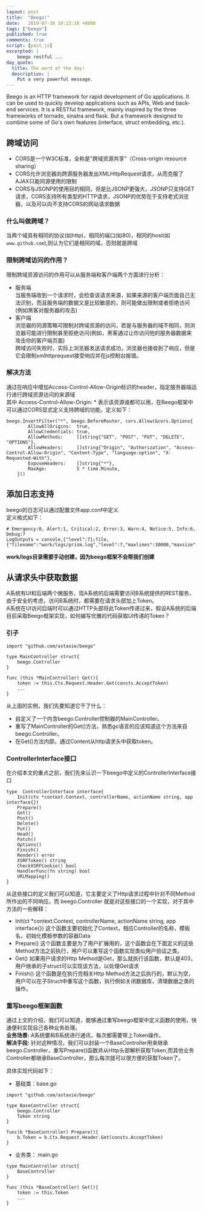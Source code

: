 ```yaml
---
layout: post
title:  "Beego!"
date:   2019-07-30 10:22:16 +0800
tags: ["beego"]
published: true
comments: true
script: [post.js]
excerpted: |
    beego restful ...
day_quote:
  title: The word of the day!
  description: |
    Put a very powerful message.
---
```



Beego is an HTTP framework for rapid development of Go applications. It can be used to quickly develop applications such as APIs, Web and back-end services. It is a RESTful framework, mainly inspired by the three frameworks of tornado, sinatra and flask. But a framework designed to combine some of Go's own features (interface, struct embedding, etc.).

## 跨域访问
- CORS是一个W3C标准，全称是"跨域资源共享"（Cross-origin resource sharing）
- CORS允许浏览器向跨源服务器发出XMLHttpRequest请求，从而克服了AJAX只能同源使用的限制
- CORS与JSONP的使用目的相同，但是比JSONP更强大，JSONP只支持GET请求，CORS支持所有类型的HTTP请求，JSONP的优势在于支持老式浏览器，以及可以向不支持CORS的网站请求数据

### 什么叫做跨域？
当两个域具有相同的协议(如http)，相同的端口(如80)，相同的host(如`www.github.com`),则认为它们是相同的域，否则就是跨域

### 限制跨域访问的作用？
限制跨域资源访问的作用可以从服务端和客户端两个方面进行分析：  
- 服务端  
当服务端收到一个请求时，会检查该请求来源，如果来源的客户端页面自己无法识别，而且服务端的数据又是比较敏感的，则可能做出限制或者拒绝访问(例如黑客对服务器的攻击)
- 客户端  
浏览器的同源策略可限制对跨域资源的访问，若是与服务器的域不相同，则浏览器可能进行限制甚至拒绝访问(例如，黑客通过让你访问他的服务器数据来攻击你的客户端页面)  
跨域访问失败时，实际上浏览器发送请求成功，浏览器也接收到了响应，但是它会限制xmlhttprequest接受响应并在js控制台报错。  

### 解决方法
通过在响应中增加Access-Control-Allow-Origin标识的header，指定服务器端运行进行跨域资源访问的来源域    
其中 Access-Control-Allow-Origin: * 表示该资源谁都可以用，在Beego框架中可以通过CORS显式定义支持跨域的功能，定义如下：     
``` golang
beego.InsertFilter("*", beego.BeforeRouter, cors.Allow(&cors.Options{
		AllowAllOrigins:  true,
		AllowCredentials: true,
		AllowMethods:     []string{"GET", "POST", "PUT", "DELETE", "OPTIONS"},
		AllowHeaders:     []string{"Origin", "Authorization", "Access-Control-Allow-Origin", "Content-Type", "language-option", "X-Requested-With"},
		ExposeHeaders:    []string{"*"},
		MaxAge:           5 * time.Minute,
	}))
```


## 添加日志支持
beego的日志可以通过配置文件app.conf中定义  
定义格式如下： 
```
# Emergency:0, Alert:1, Critical:2, Error:3, Warn:4, Notice:5, Info:6, Debug:7
LogOutputs = console,{"level":7};file, {"filename":"work/logs/prism.log","level":7,"maxlines":30000,"maxsize":20000000,"daily":false,"maxdays":10,"rotate":true}
```

**work/logs目录需要手动创建，因为beego框架不会帮我们创建**



## 从请求头中获取数据
A系统有UI和后端两个微服务，现A系统的后端需要访问B系统提供的REST服务，由于安全的考虑，访问B系统时，都需要在请求头部加上Token。        
A系统在UI访问后端时可以通过HTTP头部将此Token传递过来，假设A系统的后端目前采取Beego框架实现，如何编写优雅的代码获取UI传递的Token？
### 引子
```
import "github.com/astaxie/beego"

type MainController struct{
	beego.Controller
}

func (this *MainController) Get(){
	token := this.Ctx.Request.Header.Get(consts.AcceptToken)
    ...
}
```
从上面的实例，我们先要知道它干了什么： 
- 自定义了一个内含beego.Controller控制器的MainController。
- 重写了MainController的Get()方法，熟悉go语言的应该知道这个方法来自beego.Controller。
- 在Get()方法内部，通过Content从http请求头中获取token。


### ControllerInterface接口
在介绍本文的重点之前，我们先来认识一下beego中定义的ControllerInterface接口  
```
type  ControllerInterface interface{
	Init(ctx *context.Context, controllerName, actionName string, app interface{})
	Prepare()
	Get()
	Post()
	Delete()
	Put()
	Head()
	Patch()
	Options()
	Finish()
	Render() error
	XSRFToken() string
	CheckXSRFCookie() bool
	HandlerFunc(fn string) bool
	URLMapping()
}
```
从这些接口的定义我们可以知道，它主要定义了Http请求过程中针对不同Method所作出的不同响应。而 beego.Controller 就是对这些接口的一个实现，对于其中方法的一些解释：
- Init(ct *context.Context, controllerName, actionName string, app interface{})
  这个函数主要初始化了Context，相应Controller的名称，模板名，初始化模板参数的容器Data
- Prepare()
  这个函数主要是为了用户扩展用的，这个函数会在下面定义的这些Method方法之前执行，用户可以重写这个函数实现类似用户验证之类。
- Get()
  如果用户请求的Http Method是Get，那么就执行该函数，默认是403，用户继承的子struct可以实现该方法，以处理Get请求
- Finish()
  这个函数是在执行完相关Http Method方法之后执行的，默认为空，用户可以在子Struct中重写这个函数，执行例如关闭数据库，清理数据之类的操作。

### 重写beego框架函数
通过上文的介绍，我们可以知道，能够通过重写beego框架中定义函数的使用，快速便利实现自己各种业务处理。         
**业务场景:** A系统要和B系统进行通讯，每次都需要带上Token操作。    
**解决手段:** 针对这种情况，我们可以封装一个BaseController用来继承beego.Controller，重写Prepare()函数并从Http头部解析获取Token,而其他业务Controller都继承BaseController，那么每次就可以很方便的获取Token了。

具体实现代码如下：
- 基础类：base.go

```
import "github.com/astaxie/beego"

type BaseController struct{
	beego.Controller
	Token string
}

func(b *BaseController) Prepare(){
	b.Token = b.Ctx.Request.Header.Get(consts.AcceptToken)
}
```

- 业务类： main.go

```
type MainController struct{
	BaseController
}

func (this *BaseController) Get(){
	token := this.Token
    ...
}
```

